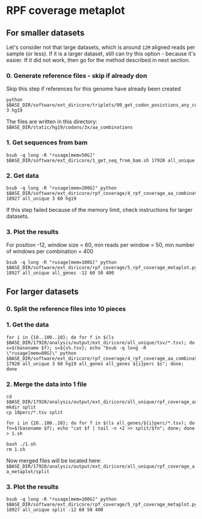 # RPF coverage metaplot

## For smaller datasets

Let's consider not that large datasets, which is around `12M` aligned reads per sample (or less). If it is a larger dataset, still can try this option - because it's easier. If it did not work, then go for the method described in next section.

### 0. Generate reference files - skip if already don

Skip this step if references for this genome have already been created

```
python $BASE_DIR/software/ext_diricore/triplets/00_get_codon_posistions_any_combination.py 3 hg19
```

The files are written in this directory: `$BASE_DIR/static/hg19/codons/3x/aa_combinations`

### 1. Get sequences from bam

```
bsub -q long -R "rusage[mem=50G]" $BASE_DIR/software/ext_diricore/1_get_seq_from_bam.sh 17920 all_unique
```

### 2. Get data

```
bsub -q long -R "rusage[mem=200G]" python $BASE_DIR/software/ext_diricore/rpf_coverage/4_rpf_coverage_aa_combination_metaplot.py 18927 all_unique 3 60 hg19
```

If this step failed because of the memory limit, check instructions for larger datasets.

### 3. Plot the results

For position -12, window size = 60, min reads per window = 50, min number of windows per combination = 400

```
bsub -q long -R "rusage[mem=100G]" python  $BASE_DIR/software/ext_diricore/rpf_coverage/5_rpf_coverage_metaplot.py 18927 all_unique all_genes -12 60 50 400
```

## For larger datasets

### 0. Split the reference files into 10 pieces



### 1. Get the data

```
for i in {10..100..10}; do for f in $(ls $BASE_DIR/17920/analysis/output/ext_diricore/all_unique/tsv/*.tsv); do s=$(basename $f); s=${s%.tsv}; echo "bsub -q long -R \"rusage[mem=80G]\" python $BASE_DIR/software/ext_diricore/rpf_coverage/4_rpf_coverage_aa_combination_metaplot_split.py 17920 all_unique 3 60 hg19 all_genes all_genes ${i}perc $s"; done; done
```

### 2. Merge the data into 1 file

```
cd $BASE_DIR/17920/analysis/output/ext_diricore/all_unique/rpf_coverage_aa_metaplot/
mkdir split
cp 10perc/*.tsv split

for i in {20..100..10}; do for f in $(ls all_genes/${i}perc/*.tsv); do fn=$(basename $f); echo "cat $f | tail -n +2 >> split/$fn"; done; done > 1.sh

bash ./1.sh
rm 1.sh
```

Now merged files will be located here: `$BASE_DIR/17920/analysis/output/ext_diricore/all_unique/rpf_coverage_aa_metaplot/split`

### 3. Plot the results

```
bsub -q long -R "rusage[mem=100G]" python  $BASE_DIR/software/ext_diricore/rpf_coverage/5_rpf_coverage_metaplot.py 18927 all_unique split -12 60 50 400
```
